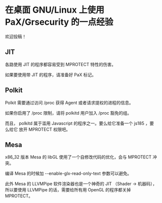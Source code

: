 # 在桌面 GNU/Linux 上使用 PaX/Grsecurity 的一点经验

欢迎投稿！

## JIT

各路使用 JIT 的程序都容易受到 MPROTECT 特性的伤害。

如果要使用带 JIT 的程序，请准备好 PaX 标记。

## Polkit

Polkit 需要通过访问 /proc 获得 Agent 或者请求提权的进程的信息。

如果你启用了 /proc 限制，请将 polkitd 用户加入 /proc 豁免的组。

而且， polkitd 属于滥用 Javascript 的程序之一。要么给它准备一个 js185 ，要么给它
放开 MPROTECT 权限吧。

## Mesa

x86\_32 版本 Mesa 的 libGL 使用了一个自修改代码的优化，会与 MPROTECT 冲突。

编译 Mesa 的时候加 --enable-glx-read-only-text 参数可以避免。

此外 Mesa 的 LLVMPipe 软件渲染器也是一个神奇的 JIT （Shader -> 机器码），所以要使用 LLVMPipe 的话，需要给所有用 OpenGL 的程序都关掉 MPROTECT。
